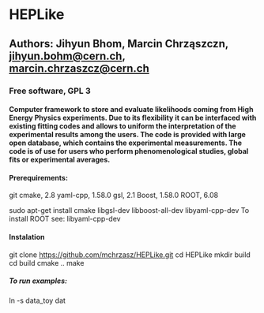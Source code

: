 # HEPLike 
## Authors: Jihyun Bhom, Marcin Chrząszczn, jihyun.bohm@cern.ch, marcin.chrzaszcz@cern.ch 
### Free software, GPL 3
#### Computer framework to store and evaluate likelihoods coming from High Energy Physics experiments. Due to its flexibility it can be interfaced with existing fitting codes and allows to uniform the interpretation of the experimental results among the users. The code is provided with large open database, which contains the experimental measurements. The code is of use for users who perform phenomenological studies, global fits or experimental averages. 

#### Prerequirements:
git
cmake, 2.8
yaml-cpp, 1.58.0
gsl, 2.1
Boost, 1.58.0
ROOT, 6.08

sudo apt-get install cmake libgsl-dev libboost-all-dev libyaml-cpp-dev
To install ROOT see:
libyaml-cpp-dev

#### Instalation
git clone  https://github.com/mchrzasz/HEPLike.git
cd HEPLike
mkdir build
cd build
cmake ..
make



##### To run examples:
ln -s data_toy dat

